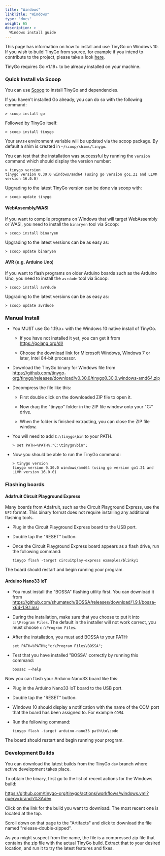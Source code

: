 ```yaml
---
title: "Windows"
linkTitle: "Windows"
type: "docs"
weight: 65
description: >
  Windows install guide
---
```


This page has information on how to install and use TinyGo on Windows 10. If you wish to build TinyGo from source, for example if you intend to contribute to the project, please take a look [here](../../../docs/guides/build).

TinyGo requires Go v1.19+ to be already installed on your machine.

### Quick Install via Scoop

You can use [Scoop](https://scoop.sh/) to install TinyGo and dependencies.

If you haven't installed Go already, you can do so with the following command:

```shell
> scoop install go
```

Followed by TinyGo itself:

```shell
> scoop install tinygo
```

Your `$PATH` environment variable will be updated via the scoop package. By default a shim is created in `~/scoop/shims/tinygo`.

You can test that the installation was successful by running the `version` command which should display the version number:

```shell
> tinygo version
tinygo version 0.30.0 windows/amd64 (using go version go1.21 and LLVM version 16.0.0)
```

Upgrading to the latest TinyGo version can be done via scoop with:

```shell
> scoop update tinygo
```

#### WebAssembly/WASI

If you want to compile programs on Windows that will target WebAssembly or WASI, you need to install the `binaryen` tool via Scoop:

```shell
> scoop install binaryen
```

Upgrading to the latest versions can be as easy as:

```shell
> scoop update binaryen
```

#### AVR (e.g. Arduino Uno)

If you want to flash programs on older Arduino boards such as the Arduino Uno, you need to install the `avrdude` tool via Scoop:

```shell
> scoop install avrdude
```

Upgrading to the latest versions can be as easy as:

```shell
> scoop update avrdude
```


### Manual Install

- You MUST use Go 1.19.x+ with the Windows 10 native install of TinyGo.

    - If you have not installed it yet, you can get it from https://golang.org/dl/

    - Choose the download link for Microsoft Windows, Windows 7 or later, Intel 64-bit processor.

- Download the TinyGo binary for Windows file from https://github.com/tinygo-org/tinygo/releases/download/v0.30.0/tinygo0.30.0.windows-amd64.zip

- Decompress the file like this:

    - First double click on the downloaded ZIP file to open it.

    - Now drag the "tinygo" folder in the ZIP file window onto your "C:" drive.

    - When the folder is finished extracting, you can close the ZIP file window.

- You will need to add `C:\tinygo\bin` to your PATH.

    ```shell
    > set PATH=%PATH%;"C:\tinygo\bin";
    ```

- Now you should be able to run the TinyGo command:

    ```
    > tinygo version
    tinygo version 0.30.0 windows/amd64 (using go version go1.21 and LLVM version 16.0.0)
    ```

### Flashing boards

#### Adafruit Circuit Playground Express

Many boards from Adafruit, such as the Circuit Playground Express, use the `UF2` format. This binary format does not require installing any additional flashing tools.

- Plug in the Circuit Playground Express board to the USB port.

- Double tap the "RESET" button.

- Once the Circuit Playground Express board appears as a flash drive, run the following command:

    ```shell
    tinygo flash -target circuitplay-express examples/blinky1
    ```

The board should restart and begin running your program.

#### Arduino Nano33 IoT

- You must install the "BOSSA" flashing utility first. You can download it from https://github.com/shumatech/BOSSA/releases/download/1.9.1/bossa-x64-1.9.1.msi

- During the installation, make sure that you choose to put it into `c:\Program Files`. The default in the installer will not work correct, you must choose `c:\Program Files`.

- After the installation, you must add BOSSA to your PATH:

    ```shell
    set PATH=%PATH%;"c:\Program Files\BOSSA";
    ```

- Test that you have installed "BOSSA" correctly by running this command:

    ```shell
    bossac --help
    ```

Now you can flash your Arduino Nano33 board like this:

- Plug in the Arduino Nano33 IoT board to the USB port.

- Double tap the "RESET" button.

- Windows 10 should display a notification with the name of the COM port that the board has been assigned to. For example `COM4`.

- Run the following command:

    ```shell
    tinygo flash -target arduino-nano33 path\to\code
    ```

The board should restart and begin running your program.

### Development Builds

You can download the latest builds from the TinyGo `dev` branch where active development takes place.

To obtain the binary, first go to the list of recent actions for the Windows build:

https://github.com/tinygo-org/tinygo/actions/workflows/windows.yml?query=branch%3Adev

Click on the link for the build you want to download. The most recent one is located at the top.

Scroll down on that page to the "Artifacts" and click to download the file named "release-double-zipped".

As you might suspect from the name, the file is a compressed zip file that contains the zip file with the actual TinyGo build. Extract that to your desired location, and run it to try the latest features and fixes.
